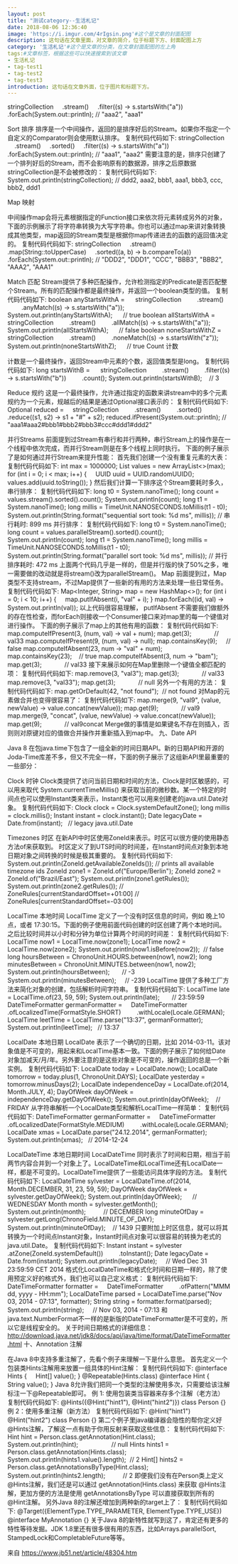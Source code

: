 ```yaml
---
layout: post
title: "测试category--生活札记"
date: 2018-08-06 12:36:40
image: 'https://i.imgur.com/4rIgsin.png'#这个是文章的封面配图
description: 这句话在文章里面，对文章的简介，位于标题下方、封面配图上方
category: '生活札记'#这个是文章的分类，在文章封面配图的左上角
tags:#文章标签，根据这些可以快速搜索到该文章
- 生活札记
- tag-test1
- tag-test2
- tag-test3
introduction: 这句话在文章外面，位于图片和标题下方。
---
```

stringCollection
    .stream()
    .filter((s) -> s.startsWith("a"))
    .forEach(System.out::println);
// "aaa2", "aaa1"

Sort 排序
排序是一个中间操作，返回的是排序好后的Stream。如果你不指定一个自定义的Comparator则会使用默认排序。
复制代码代码如下:
stringCollection
    .stream()
    .sorted()
    .filter((s) -> s.startsWith("a"))
    .forEach(System.out::println);
// "aaa1", "aaa2"
需要注意的是，排序只创建了一个排列好后的Stream，而不会影响原有的数据源，排序之后原数据stringCollection是不会被修改的：
复制代码代码如下:
System.out.println(stringCollection);
// ddd2, aaa2, bbb1, aaa1, bbb3, ccc, bbb2, ddd1

Map 映射

中间操作map会将元素根据指定的Function接口来依次将元素转成另外的对象，下面的示例展示了将字符串转换为大写字符串。你也可以通过map来讲对象转换成其他类型，map返回的Stream类型是根据你map传递进去的函数的返回值决定的。
复制代码代码如下:
stringCollection
    .stream()
    .map(String::toUpperCase)
    .sorted((a, b) -> b.compareTo(a))
    .forEach(System.out::println);
// "DDD2", "DDD1", "CCC", "BBB3", "BBB2", "AAA2", "AAA1"

Match 匹配
Stream提供了多种匹配操作，允许检测指定的Predicate是否匹配整个Stream。所有的匹配操作都是最终操作，并返回一个boolean类型的值。
复制代码代码如下:
boolean anyStartsWithA = 
    stringCollection
        .stream()
        .anyMatch((s) -> s.startsWith("a"));
System.out.println(anyStartsWithA);      // true
boolean allStartsWithA = 
    stringCollection
        .stream()
        .allMatch((s) -> s.startsWith("a"));
System.out.println(allStartsWithA);      // false
boolean noneStartsWithZ = 
    stringCollection
        .stream()
        .noneMatch((s) -> s.startsWith("z"));
System.out.println(noneStartsWithZ);      // true
Count 计数

计数是一个最终操作，返回Stream中元素的个数，返回值类型是long。
复制代码代码如下:
long startsWithB = 
    stringCollection
        .stream()
        .filter((s) -> s.startsWith("b"))
        .count();
System.out.println(startsWithB);    // 3

Reduce 规约
这是一个最终操作，允许通过指定的函数来讲stream中的多个元素规约为一个元素，规越后的结果是通过Optional接口表示的：
复制代码代码如下:
Optional<String> reduced =
    stringCollection
        .stream()
        .sorted()
        .reduce((s1, s2) -> s1 + "#" + s2);
reduced.ifPresent(System.out::println);
// "aaa1#aaa2#bbb1#bbb2#bbb3#ccc#ddd1#ddd2"

并行Streams
前面提到过Stream有串行和并行两种，串行Stream上的操作是在一个线程中依次完成，而并行Stream则是在多个线程上同时执行。
下面的例子展示了是如何通过并行Stream来提升性能：
首先我们创建一个没有重复元素的大表：
复制代码代码如下:
int max = 1000000;
List<String> values = new ArrayList<>(max);
for (int i = 0; i < max; i++) {
    UUID uuid = UUID.randomUUID();
    values.add(uuid.toString());
}
然后我们计算一下排序这个Stream要耗时多久，
串行排序：
复制代码代码如下:
long t0 = System.nanoTime();
long count = values.stream().sorted().count();
System.out.println(count);
long t1 = System.nanoTime();
long millis = TimeUnit.NANOSECONDS.toMillis(t1 - t0);
System.out.println(String.format("sequential sort took: %d ms", millis));
// 串行耗时: 899 ms
并行排序：
复制代码代码如下:
long t0 = System.nanoTime();
long count = values.parallelStream().sorted().count();
System.out.println(count);
long t1 = System.nanoTime();
long millis = TimeUnit.NANOSECONDS.toMillis(t1 - t0);
System.out.println(String.format("parallel sort took: %d ms", millis));
// 并行排序耗时: 472 ms
上面两个代码几乎是一样的，但是并行版的快了50%之多，唯一需要做的改动就是将stream()改为parallelStream()。
Map
前面提到过，Map类型不支持stream，不过Map提供了一些新的有用的方法来处理一些日常任务。
复制代码代码如下:
Map<Integer, String> map = new HashMap<>();
for (int i = 0; i < 10; i++) {
    map.putIfAbsent(i, "val" + i);
}
map.forEach((id, val) -> System.out.println(val));
以上代码很容易理解， putIfAbsent 不需要我们做额外的存在性检查，而forEach则接收一个Consumer接口来对map里的每一个键值对进行操作。
下面的例子展示了map上的其他有用的函数：
复制代码代码如下:
map.computeIfPresent(3, (num, val) -> val + num);
map.get(3);             // val33
map.computeIfPresent(9, (num, val) -> null);
map.containsKey(9);     // false
map.computeIfAbsent(23, num -> "val" + num);
map.containsKey(23);    // true
map.computeIfAbsent(3, num -> "bam");
map.get(3);             // val33
接下来展示如何在Map里删除一个键值全都匹配的项：
复制代码代码如下:
map.remove(3, "val3");
map.get(3);             // val33
map.remove(3, "val33");
map.get(3);             // null
另外一个有用的方法：
复制代码代码如下:
map.getOrDefault(42, "not found");  // not found
对Map的元素做合并也变得很容易了：
复制代码代码如下:
map.merge(9, "val9", (value, newValue) -> value.concat(newValue));
map.get(9);             // val9
map.merge(9, "concat", (value, newValue) -> value.concat(newValue));
map.get(9);             // val9concat
Merge做的事情是如果键名不存在则插入，否则则对原键对应的值做合并操作并重新插入到map中。
九、Date API

Java 8 在包java.time下包含了一组全新的时间日期API。新的日期API和开源的Joda-Time库差不多，但又不完全一样，下面的例子展示了这组新API里最重要的一些部分：

Clock 时钟
Clock类提供了访问当前日期和时间的方法，Clock是时区敏感的，可以用来取代 System.currentTimeMillis() 来获取当前的微秒数。某一个特定的时间点也可以使用Instant类来表示，Instant类也可以用来创建老的java.util.Date对象。
复制代码代码如下:
Clock clock = Clock.systemDefaultZone();
long millis = clock.millis();
Instant instant = clock.instant();
Date legacyDate = Date.from(instant);   // legacy java.util.Date

Timezones 时区
在新API中时区使用ZoneId来表示。时区可以很方便的使用静态方法of来获取到。 时区定义了到UTS时间的时间差，在Instant时间点对象到本地日期对象之间转换的时候是极其重要的。
复制代码代码如下:
System.out.println(ZoneId.getAvailableZoneIds());
// prints all available timezone ids
ZoneId zone1 = ZoneId.of("Europe/Berlin");
ZoneId zone2 = ZoneId.of("Brazil/East");
System.out.println(zone1.getRules());
System.out.println(zone2.getRules());
// ZoneRules[currentStandardOffset=+01:00]
// ZoneRules[currentStandardOffset=-03:00]

LocalTime 本地时间
LocalTime 定义了一个没有时区信息的时间，例如 晚上10点，或者 17:30:15。下面的例子使用前面代码创建的时区创建了两个本地时间。之后比较时间并以小时和分钟为单位计算两个时间的时间差：
复制代码代码如下:
LocalTime now1 = LocalTime.now(zone1);
LocalTime now2 = LocalTime.now(zone2);
System.out.println(now1.isBefore(now2));  // false
long hoursBetween = ChronoUnit.HOURS.between(now1, now2);
long minutesBetween = ChronoUnit.MINUTES.between(now1, now2);
System.out.println(hoursBetween);       // -3
System.out.println(minutesBetween);     // -239
LocalTime 提供了多种工厂方法来简化对象的创建，包括解析时间字符串。
复制代码代码如下:
LocalTime late = LocalTime.of(23, 59, 59);
System.out.println(late);       // 23:59:59
DateTimeFormatter germanFormatter =
    DateTimeFormatter
        .ofLocalizedTime(FormatStyle.SHORT)
        .withLocale(Locale.GERMAN);
LocalTime leetTime = LocalTime.parse("13:37", germanFormatter);
System.out.println(leetTime);   // 13:37

LocalDate 本地日期
LocalDate 表示了一个确切的日期，比如 2014-03-11。该对象值是不可变的，用起来和LocalTime基本一致。下面的例子展示了如何给Date对象加减天/月/年。另外要注意的是这些对象是不可变的，操作返回的总是一个新实例。
复制代码代码如下:
LocalDate today = LocalDate.now();
LocalDate tomorrow = today.plus(1, ChronoUnit.DAYS);
LocalDate yesterday = tomorrow.minusDays(2);
LocalDate independenceDay = LocalDate.of(2014, Month.JULY, 4);
DayOfWeek dayOfWeek = independenceDay.getDayOfWeek();
System.out.println(dayOfWeek);    // FRIDAY
从字符串解析一个LocalDate类型和解析LocalTime一样简单：
复制代码代码如下:
DateTimeFormatter germanFormatter =
    DateTimeFormatter
        .ofLocalizedDate(FormatStyle.MEDIUM)
        .withLocale(Locale.GERMAN);
LocalDate xmas = LocalDate.parse("24.12.2014", germanFormatter);
System.out.println(xmas);   // 2014-12-24

LocalDateTime 本地日期时间
LocalDateTime 同时表示了时间和日期，相当于前两节内容合并到一个对象上了。LocalDateTime和LocalTime还有LocalDate一样，都是不可变的。LocalDateTime提供了一些能访问具体字段的方法。
复制代码代码如下:
LocalDateTime sylvester = LocalDateTime.of(2014, Month.DECEMBER, 31, 23, 59, 59);
DayOfWeek dayOfWeek = sylvester.getDayOfWeek();
System.out.println(dayOfWeek);      // WEDNESDAY
Month month = sylvester.getMonth();
System.out.println(month);          // DECEMBER
long minuteOfDay = sylvester.getLong(ChronoField.MINUTE_OF_DAY);
System.out.println(minuteOfDay);    // 1439
只要附加上时区信息，就可以将其转换为一个时间点Instant对象，Instant时间点对象可以很容易的转换为老式的java.util.Date。
复制代码代码如下:
Instant instant = sylvester
        .atZone(ZoneId.systemDefault())
        .toInstant();
Date legacyDate = Date.from(instant);
System.out.println(legacyDate);     // Wed Dec 31 23:59:59 CET 2014
格式化LocalDateTime和格式化时间和日期一样的，除了使用预定义好的格式外，我们也可以自己定义格式：
复制代码代码如下:
DateTimeFormatter formatter =
    DateTimeFormatter
        .ofPattern("MMM dd, yyyy - HH:mm");
LocalDateTime parsed = LocalDateTime.parse("Nov 03, 2014 - 07:13", formatter);
String string = formatter.format(parsed);
System.out.println(string);     // Nov 03, 2014 - 07:13
和java.text.NumberFormat不一样的是新版的DateTimeFormatter是不可变的，所以它是线程安全的。
关于时间日期格式的详细信息：http://download.java.net/jdk8/docs/api/java/time/format/DateTimeFormatter.html
十、Annotation 注解

在Java 8中支持多重注解了，先看个例子来理解一下是什么意思。
首先定义一个包装类Hints注解用来放置一组具体的Hint注解：
复制代码代码如下:
@interface Hints {
    Hint[] value();
}
@Repeatable(Hints.class)
@interface Hint {
    String value();
}
Java 8允许我们把同一个类型的注解使用多次，只需要给该注解标注一下@Repeatable即可。
例 1: 使用包装类当容器来存多个注解（老方法）
复制代码代码如下:
@Hints({@Hint("hint1"), @Hint("hint2")})
class Person {}
例 2：使用多重注解（新方法）
复制代码代码如下:
@Hint("hint1")
@Hint("hint2")
class Person {}
第二个例子里java编译器会隐性的帮你定义好@Hints注解，了解这一点有助于你用反射来获取这些信息：
复制代码代码如下:
Hint hint = Person.class.getAnnotation(Hint.class);
System.out.println(hint);                   // null
Hints hints1 = Person.class.getAnnotation(Hints.class);
System.out.println(hints1.value().length);  // 2
Hint[] hints2 = Person.class.getAnnotationsByType(Hint.class);
System.out.println(hints2.length);          // 2
即便我们没有在Person类上定义@Hints注解，我们还是可以通过 getAnnotation(Hints.class) 来获取 @Hints注解，更加方便的方法是使用 getAnnotationsByType 可以直接获取到所有的@Hint注解。
另外Java 8的注解还增加到两种新的target上了：
复制代码代码如下:
@Target({ElementType.TYPE_PARAMETER, ElementType.TYPE_USE})
@interface MyAnnotation {}
关于Java 8的新特性就写到这了，肯定还有更多的特性等待发掘。JDK 1.8里还有很多很有用的东西，比如Arrays.parallelSort, StampedLock和CompletableFuture等等。

来自 <https://www.jb51.net/article/48304.htm> 

	
